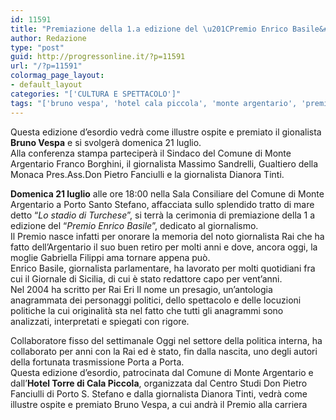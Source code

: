 ```yaml
---
id: 11591
title: "Premiazione della 1.a edizione del \u201CPremio Enrico Basile&#8221;"
author: Redazione
type: "post"
guid: http://progressonline.it/?p=11591
url: "/?p=11591"
colormag_page_layout:
- default_layout
categories: "['CULTURA E SPETTACOLO']"
tags: "['bruno vespa', 'hotel cala piccola', 'monte argentario', 'premio enrico basile']"
---
```


Questa edizione d’esordio vedrà come illustre ospite e premiato il gionalista **Bruno Vespa** e si svolgerà domenica 21 luglio.  
Alla conferenza stampa parteciperà il Sindaco del Comune di Monte Argentario Franco Borghini, il giornalista Massimo Sandrelli, Gualtiero della Monaca Pres.Ass.Don Pietro Fanciulli e la giornalista Dianora Tinti.

**Domenica 21 luglio** alle ore 18:00 nella Sala Consiliare del Comune di Monte Argentario a Porto Santo Stefano, affacciata sullo splendido tratto di mare detto “*Lo stadio di Turchese*”, si terrà la cerimonia di premiazione della 1 a edizione del “*Premio Enrico Basile*”, dedicato al giornalismo.  
Il Premio nasce infatti per onorare la memoria del noto giornalista Rai che ha fatto dell’Argentario il suo buen retiro per molti anni e dove, ancora oggi, la moglie Gabriella Filippi ama tornare appena può.  
Enrico Basile, giornalista parlamentare, ha lavorato per molti quotidiani fra cui il Giornale di Sicilia, di cui è stato redattore capo per vent’anni.  
Nel 2004 ha scritto per Rai Eri Il nome un presagio, un’antologia anagrammata dei personaggi politici, dello spettacolo e delle locuzioni politiche la cui originalità sta nel fatto che tutti gli anagrammi sono analizzati, interpretati e spiegati con rigore.

Collaboratore fisso del settimanale Oggi nel settore della politica interna, ha collaborato per anni con la Rai ed è stato, fin dalla nascita, uno degli autori della fortunata trasmissione Porta a Porta.  
Questa edizione d’esordio, patrocinata dal Comune di Monte Argentario e dall’**Hotel Torre di Cala Piccola**, organizzata dal Centro Studi Don Pietro Fanciulli di Porto S. Stefano e dalla giornalista Dianora Tinti, vedrà come illustre ospite e premiato Bruno Vespa, a cui andrà il Premio alla carriera